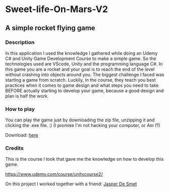# Sweet-life-On-Mars-V2
## A simple rocket flying game

### Description
In this application I used the knowledge I gathered while doing an Udemy C# and Unity Game Development Course to make a simple game.
So the technologies used are VScode, Unity and the programming language C#.
In this game you are a rocket and your goal is to reach the end of the level without crashing into objects around you.
The biggest challenge I faced was starting a game from scratch. Luckily, in the course, they teach you best practices when it comes to game design and
what steps you need to take BEFORE actually starting to develop your game, because a good design and plan is half the work.

### How to play
You can play the game just by downloading the zip file, unzipping it and clicking the .exe file. :) (I promise I'm not hacking your computer, or Am I?)

Download: [here](https://github.com/DieterDeBacker/Sweet-life-On-Mars-V2/releases)

### Credits
This is the course I took that gave me the knowledge on how to develop this game.

https://www.udemy.com/course/unitycourse2/

On this project I worked together with a friend: [Jasper De Smet](https://github.com/HOGENTJasperDeSmet)
